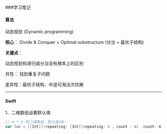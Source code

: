 ###学习笔记

#### 算法

动态规划 (Dynamic programming)

**核心**： Divide & Conquer + Optimal substructure  (分治 + 最优子结构)

**关键点**：

动态规划和递归或分治没有根本上的区别

共性： 找到重复子问题

差异性：最优子结构、中途可淘汰次优解





----

#### Swift

1、二维数组设置默认值

```swift
// m * n 的二维数组，默认值为0
var loc = [[Int]](repeating: [Int](repeating: 0 , count : n) ,count: m)
```

